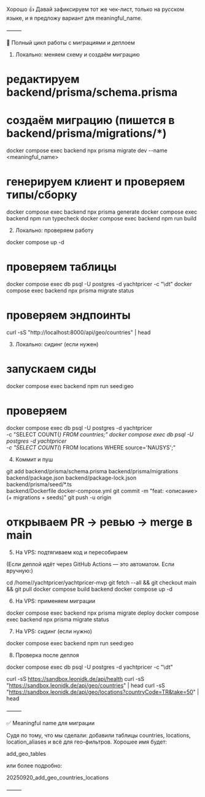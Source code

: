 Хорошо 👍 Давай зафиксируем тот же чек-лист, только на русском языке, и я предложу вариант для meaningful_name.

⸻

🔄 Полный цикл работы с миграциями и деплоем

1) Локально: меняем схему и создаём миграцию

# редактируем backend/prisma/schema.prisma

# создаём миграцию (пишется в backend/prisma/migrations/*)
docker compose exec backend npx prisma migrate dev --name <meaningful_name>

# генерируем клиент и проверяем типы/сборку
docker compose exec backend npx prisma generate
docker compose exec backend npm run typecheck
docker compose exec backend npm run build

2) Локально: проверяем работу

docker compose up -d
# проверяем таблицы
docker compose exec db psql -U postgres -d yachtpricer -c "\dt"
docker compose exec backend npx prisma migrate status
# проверяем эндпоинты
curl -sS "http://localhost:8000/api/geo/countries" | head

3) Локально: сидинг (если нужен)

# запускаем сиды
docker compose exec backend npm run seed:geo

# проверяем
docker compose exec db psql -U postgres -d yachtpricer \
  -c "SELECT COUNT(*) FROM countries;"
docker compose exec db psql -U postgres -d yachtpricer \
  -c "SELECT COUNT(*) FROM locations WHERE source='NAUSYS';"

4) Коммит и пуш

git add backend/prisma/schema.prisma backend/prisma/migrations \
        backend/package.json backend/package-lock.json \
        backend/prisma/seed/*.ts \
        backend/Dockerfile docker-compose.yml
git commit -m "feat: <описание> (+ migrations + seeds)"
git push -u origin <branch>
# открываем PR → ревью → merge в main

5) На VPS: подтягиваем код и пересобираем

(Если деплой идёт через GitHub Actions — это автоматом. Если вручную:)

cd /home/<user>/yachtpricer/yachtpricer-mvp
git fetch --all && git checkout main && git pull
docker compose build backend
docker compose up -d

6) На VPS: применяем миграции

docker compose exec backend npx prisma migrate deploy
docker compose exec backend npx prisma migrate status

7) На VPS: сидинг (если нужно)

docker compose exec backend npm run seed:geo

8) Проверка после деплоя

docker compose exec db psql -U postgres -d yachtpricer -c "\dt"

curl -sS https://sandbox.leonidk.de/api/health
curl -sS "https://sandbox.leonidk.de/api/geo/countries" | head
curl -sS "https://sandbox.leonidk.de/api/geo/locations?countryCode=TR&take=50" | head


⸻

✅ Meaningful name для миграции

Судя по тому, что мы сделали: добавили таблицы countries, locations, location_aliases и всё для гео-фильтров.
Хорошее имя будет:

add_geo_tables

или более подробно:

20250920_add_geo_countries_locations


⸻
